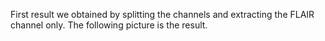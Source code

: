 First result we obtained by splitting the channels and extracting the FLAIR channel only. The following picture is the result.
